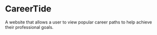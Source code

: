 # CareerTide

A website that allows a user to view popular career paths to help achieve their professional goals.
